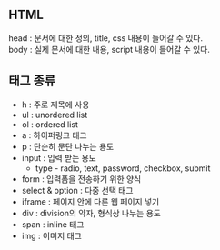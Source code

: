 ## HTML

head : 문서에 대한 정의, title, css 내용이 들어갈 수 있다.  
body : 실제 문서에 대한 내용, script 내용이 들어갈 수 있다.

## 태그 종류
- h : 주로 제목에 사용  
- ul : unordered list  
- ol : ordered list  
- a : 하이퍼링크 태그
- p : 단순히 문단 나누는 용도
- input : 입력 받는 용도
  - type - radio, text, password, checkbox, submit
- form : 입력폼을 전송하기 위한 양식
- select & option : 다중 선택 태그
- iframe : 페이지 안에 다른 웹 페이지 넣기
- div : division의 약자, 형식상 나누는 용도
- span : inline 태그
- img : 이미지 태그


